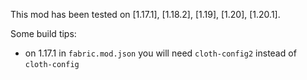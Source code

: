 This mod has been tested on [1.17.1], [1.18.2], [1.19], [1.20], [1.20.1].

Some build tips:
- on 1.17.1 in `fabric.mod.json` you will need `cloth-config2` instead of `cloth-config`
